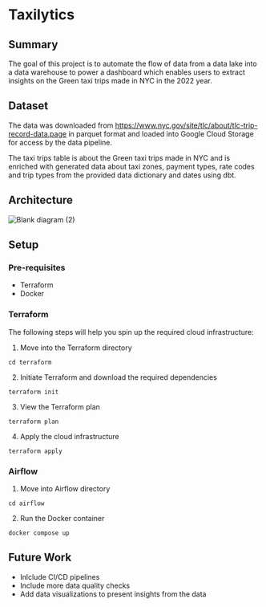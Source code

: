# Taxilytics

## Summary

The goal of this project is to automate the flow of data from a data lake into a data warehouse to power a dashboard which enables users to extract insights on the Green taxi trips made in NYC in the 2022 year.

## Dataset

The data was downloaded from https://www.nyc.gov/site/tlc/about/tlc-trip-record-data.page in parquet format and loaded into Google Cloud Storage for access by the data pipeline. 

The taxi trips table is about the Green taxi trips made in NYC and is enriched with generated data about taxi zones, payment types, rate codes and trip types from the provided data dictionary and dates using dbt. 

## Architecture

![Blank diagram (2)](https://github.com/MRazaKazmi/Taxilytics/assets/23143869/16d02999-384e-4bf7-9afb-d86e511b814a)

## Setup

### Pre-requisites
- Terraform
- Docker

### Terraform

The following steps will help you spin up the required cloud infrastructure:

1. Move into the Terraform directory

`cd terraform`

2. Initiate Terraform and download the required dependencies

`terraform init`

3. View the Terraform plan

`terraform plan`

4. Apply the cloud infrastructure

`terraform apply`

### Airflow

1. Move into Airflow directory
   
`cd airflow`
   
2. Run the Docker container
   
`docker compose up`


## Future Work

- Inlclude CI/CD pipelines
- Include more data quality checks
- Add data visualizations to present insights from the data
